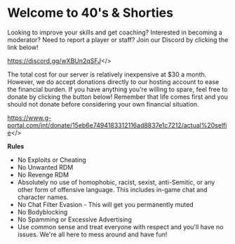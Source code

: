 # Welcome to **40's & Shorties**


Looking to improve your skills and get coaching? Interested in becoming a moderator? Need to report a player or staff? Join our Discord by clicking the link below!

<a id="40's & Shorties Discord">https://discord.gg/wXBUn2qSFJ</>


The total cost for our server is relatively inexpensive at $30 a month. However, we do accept donations directly to our hosting account to ease the financial burden.
If you have anything you're willing to spare, feel free to donate by clicking the button below! Remember that life comes first and you should not donate before considering your own financial situation.

<a id="GPORTAL Donation Page">https://www.g-portal.com/int/donate/15eb6e7494183312116ad8837e1c7212/actual%20selfie</>


**Rules**
- No Exploits or Cheating
- No Unwanted RDM
- No Revenge RDM
- Absolutely no use of homophobic, racist, sexist, anti-Semitic, or any other form of offensive language. This includes in-game chat and character names.
- No Chat Filter Evasion - This will get you permanently muted
- No Bodyblocking
- No Spamming or Excessive Advertising
- Use common sense and treat everyone with respect and you'll have no issues. We're all here to mess around and have fun!
